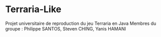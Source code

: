 # Terraria-Like
Projet universitaire de reproduction du jeu Terraria en Java
Membres du groupe : Philippe SANTOS, Steven CHING, Yanis HAMANI

